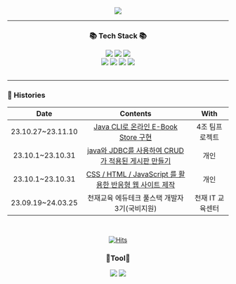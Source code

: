 <div align=center>
	<img src="https://capsule-render.vercel.app/api?type=waving&color=auto&height=200&section=header&text=Rak!&fontSize=90" />	
</div>

---

<div align=center>
	<h3>📚 Tech Stack 📚</h3>
</div>
<div align="center">	
	<img src="https://img.shields.io/badge/HTML5-E34F26?style=flat&logo=HTML5&logoColor=white" />
	<img src="https://img.shields.io/badge/CSS3-1572B6?style=flat&logo=CSS3&logoColor=white" />
	<img src="https://img.shields.io/badge/JavaScript-F7DF1E?style=flat&logo=JavaScript&logoColor=white" />
	<br>
 	<img src="https://img.shields.io/badge/Java-007396?style=flat&logo=Conda-Forge&logoColor=white" />
	<img src="https://img.shields.io/badge/MySQL-4479A1?style=flat&logo=MySQL&logoColor=white" />
	<img src="https://img.shields.io/badge/MariaDB-003545?style=flat&logo=MariaDB&logoColor=white" />
	<img src="https://img.shields.io/badge/Mybatis-000000?style=flat&logo=Fluentd&logoColor=white" />
	<br><br>
</div>

---
### 🎥 Histories

<div align="center">
	
| Date | Contents | With |
|:---:|:---:|:---:|
| 23.10.27~23.11.10 |[Java CLI로 온라인 E-Book Store 구현](https://github.com/raknrak/Team_ProJect)| 4조 팀프로젝트 |
| 23.10.1~23.10.31 | [java와 JDBC를 사용하여 CRUD가 적용된 게시판 만들기](https://github.com/raknrak/java_make_board) | 개인 |
| 23.10.1~23.10.31 | [CSS / HTML / JavaScript 를 활용한 반응형 웹 사이트 제작](https://github.com/raknrak/MakeWebPage) | 개인 |
| 23.09.19~24.03.25 | 천재교육 에듀테크 풀스택 개발자 3기(국비지원) | 천재 IT 교육센터 |


  
</div>
<br>
<div align="center">	
	
[![Hits](https://hits.seeyoufarm.com/api/count/incr/badge.svg?url=https%3A%2F%2Fgithub.com%2Fwwnoov%2Fwwnoov&count_bg=%23454942&title_bg=%23555555&icon=github.svg&icon_color=%23E7E7E7&title=GitHub&edge_flat=false)](https://hits.seeyoufarm.com)

</div>
 <div align=center>
   	<p><h3>📃Tool📃</h3></p>
   	 <div>
        <img src="https://img.shields.io/badge/Github-181717?style=for-the-badge&logo=github&logoColor=white">
        <img src="https://img.shields.io/badge/Notion-000000?style=for-the-badge&logo=Notion&logoColor=white">
        </div><br>
</div>
<br>
<div align="center">	
